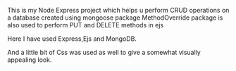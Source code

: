 This is my Node Express project which helps u perform CRUD operations on a database created using mongoose package
MethodOverride package is also used to perform PUT and DELETE methods in ejs

Here I have used Express,Ejs and MongoDB.

And a little bit of Css was used as well to give a somewhat visually appealing look.
